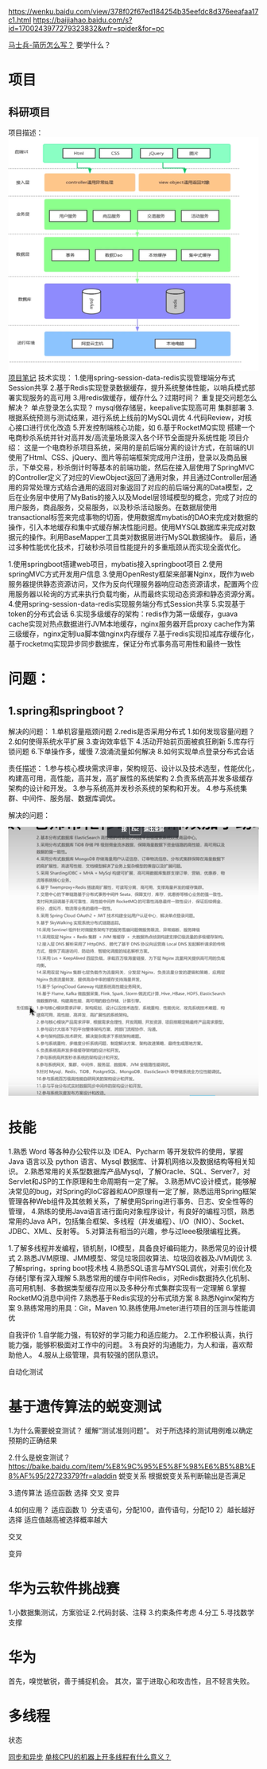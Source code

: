 https://wenku.baidu.com/view/378f02f67ed184254b35eefdc8d376eeafaa17c1.html
https://baijiahao.baidu.com/s?id=1700243977279323832&wfr=spider&for=pc

[马士兵-简历怎么写？](https://www.bilibili.com/video/BV1dr4y1L7x1?p=11&spm_id_from=pageDriver&vd_source=7116afddac4acaa2875e31b432e7f0ed)
要学什么？

# 项目
## 科研项目



项目描述：
![](images/2022-09-02-23-07-44.png)
[项目笔记](https://blog.csdn.net/qq_35580701/article/details/106972415)
技术实现：
1.使用spring-session-data-redis实现管理端分布式Session共享
2.基于Redis实现登录数据缓存，提升系统整体性能，以哨兵模式部署实现服务的高可用
3.用redis做缓存，缓存什么？过期时间？
重复提交问题怎么解决？
单点登录怎么实现？
mysql做存储层，keepalive实现高可用
集群部署
3.根据系统预测与测试结果，进行系统上线前的MySQL调优
4.代码Review，对核心接口进行优化改造
5.开发控制端核心功能，如
6.基于RocketMQ实现
搭建一个电商秒杀系统并针对高并发/高流量场景深入各个环节全面提升系统性能
项目介绍： 这是一个电商秒杀项目系统，采用的是前后端分离的设计方式，在前端的UI使用了Html、CSS、jQuery、图片等前端框架完成用户注册，登录以及商品展示，下单交易，秒杀倒计时等基本的前端功能，然后在接入层使用了SpringMVC的Controller定义了对应的ViewObject返回了通用对象，并且通过Controller层通用的异常处理方式结合通用的返回对象返回了对应的前后端分离的Data模型，之后在业务层中使用了MyBatis的接入以及Model层领域模型的概念，完成了对应的用户服务，商品服务，交易服务，以及秒杀活动服务。在数据层使用transactional标签来完成事物的切面，使用数据库mybatis的DAO来完成对数据的操作，引入本地缓存和集中式缓存解决性能问题。使用MYSQL数据库来完成对数据元的操作。利用BaseMapper工具类对数据层进行MySQL数据操作。
最后，通过多种性能优化技术，打破秒杀项目性能提升的多重瓶颈从而实现全面优化。


1.使用springboot搭建web项目，mybatis接入springboot项目
2.使用springMVC方式开发用户信息
3.使用OpenResty框架来部署Nginx，既作为web服务器提供静态资源访问，又作为反向代理服务器响应动态资源请求，配置两个应用服务器以轮询的方式来执行负载均衡，从而最终实现动态资源和静态资源分离。
4.使用spring-session-data-redis实现服务端分布式Session共享
5.实现基于token的分布式会话
6.实现多级缓存的架构：redis作为第一级缓存，guava cache实现对热点数据进行JVM本地缓存，nginx服务器开启proxy cache作为第三级缓存，nginx定制lua脚本做nginx内存缓存
7.基于redis实现扣减库存缓存化，基于rocketmq实现异步同步数据库，保证分布式事务高可用性和最终一致性


# 问题：
## 1.spring和springboot？







解决的问题：
1.单机容量瓶颈问题
2.redis是否采用分布式
1.如何发现容量问题？
2.如何使得系统水平扩展
3.查询效率低下
4.活动开始前页面被疯狂刷新
5.库存行锁问题
6.下单操作多，缓慢
7.浪涌流量如何解决
8.如何实现单点登录分布式会话



责任描述：
1.参与核心模块需求评审，架构规范、设计以及技术选型，性能优化，构建高可用，高性能，高并发，高扩展性的系统架构
2.负责系统高并发多级缓存架构的设计和开发。
3.参与系统高并发秒杀系统的架构和开发。
4.参与系统集群、中间件、服务层、数据库调优。

解决的问题：

![](images/2022-08-18-12-43-23.png)


# 技能
1.熟悉 Word 等各种办公软件以及 IDEA、Pycharm 等开发软件的使用，掌握 Java 语言以及 python 语言、Mysql 数据库、计算机网络以及数据结构等相关知识。
2.熟悉常用的关系型数据库产品Mysql，了解Oracle、SQL、Server7，对Servlet和JSP的工作原理和生命周期有一定了解。
3.熟悉MVC设计模式，能够解决常见的bug，对Spring的IoC容器和AOP原理有一定了解，熟悉运用Spring框架管理各种Web组件及其依赖关系，了解使用Spring进行事务、日志、安全性等的管理，
4.熟练的使用Java语言进行面向对象程序设计，有良好的编程习惯，熟悉常用的Java API，包括集合框架、多线程（并发编程）、I/O（NIO）、Socket、JDBC、XML、反射等。
5.对算法有相当的兴趣，参与过Ieee极限编程比赛。


1.了解多线程并发编程，锁机制，IO模型，具备良好编码能力，熟悉常见的设计模式
2.熟悉JVM原理、JMM模型、常见垃圾回收算法、垃圾回收器及JVM调优
3.了解spring，spring boot技术栈
4.熟悉SQL语言与MYSQL调优，对索引优化及存储引擎有深入理解
5.熟悉常用的缓存中间件Redis，对Redis数据持久化机制、高可用机制、多数据类型缓存应用以及多种分布式集群实现有一定理解
6.掌握RocketMQ消息中间件
7.熟悉基于Redis实现的分布式琐方案
8.熟悉Nginx架构方案
9.熟练常用的用具：Git，Maven
10.熟练使用Jmeter进行项目的压测与性能调优


自我评价
1.自学能力强，有较好的学习能力和适应能力。
2.工作积极认真，执行能力强，能够积极面对工作中的问题。
3.有良好的沟通能力，为人和谐，喜欢帮助他人。
4.服从上级管理，具有较强的团队意识。




自动化测试
# 基于遗传算法的蜕变测试
1.为什么需要蜕变测试？
缓解“测试准则问题”。 对于所选择的测试用例难以确定预期的正确结果

2.什么是蜕变测试？
https://baike.baidu.com/item/%E8%9C%95%E5%8F%98%E6%B5%8B%E8%AF%95/22723379?fr=aladdin
蜕变关系
根据蜕变关系判断输出是否满足


3.遗传算法
适应函数 选择 交叉 变异

4.如何应用？
适应函数
    1）分支语句，分配100，直传语句，分配10
    2）越长越好
选择
    适应值越高被选择概率越大

交叉

变异

# 华为云软件挑战赛
1.小数据集测试，方案验证
2.代码封装、注释
3.约束条件考虑
4.分工
5.寻找数学支撑

# 华为
首先，嗅觉敏锐，善于捕捉机会。
其次，富于进取心和攻击性，且不轻言失败。



# 多线程
状态





[同步和异步](https://blog.csdn.net/qq_37960603/article/details/83384635)
[单核CPU的机器上开多线程有什么意义？](https://www.zhihu.com/question/439604654)
